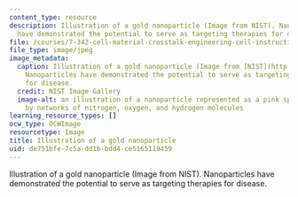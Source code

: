 ```yaml
---
content_type: resource
description: Illustration of a gold nanoparticle (Image from NIST). Nanoparticles
  have demonstrated the potential to serve as targeting therapies for disease.
file: /courses/7-342-cell-material-crosstalk-engineering-cell-instructive-biomaterials-fall-2013/de751bfe7c5add1bbdd4ce5165119459_7-342f13-th.jpg
file_type: image/jpeg
image_metadata:
  caption: Illustration of a gold nanoparticle (Image from [NIST](http://patapsco.nist.gov/imagegallery/details.cfm?imageid=942)).
    Nanoparticles have demonstrated the potential to serve as targeting therapies
    for disease.
  credit: NIST Image Gallery
  image-alt: an illustration of a nanoparticle represented as a pink sphere surrounded
    by networks of nitrogen, oxygen, and hydrogen molecules
learning_resource_types: []
ocw_type: OCWImage
resourcetype: Image
title: Illustration of a gold nanoparticle
uid: de751bfe-7c5a-dd1b-bdd4-ce5165119459
---
```

Illustration of a gold nanoparticle (Image from NIST). Nanoparticles have demonstrated the potential to serve as targeting therapies for disease.


